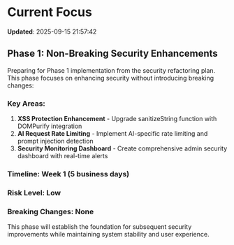 # Current Focus

**Updated**: 2025-09-15 21:57:42

## Phase 1: Non-Breaking Security Enhancements

Preparing for Phase 1 implementation from the security refactoring plan. This phase focuses on enhancing security without introducing breaking changes:

### Key Areas:
1. **XSS Protection Enhancement** - Upgrade sanitizeString function with DOMPurify integration
2. **AI Request Rate Limiting** - Implement AI-specific rate limiting and prompt injection detection
3. **Security Monitoring Dashboard** - Create comprehensive admin security dashboard with real-time alerts

### Timeline: Week 1 (5 business days)
### Risk Level: Low
### Breaking Changes: None

This phase will establish the foundation for subsequent security improvements while maintaining system stability and user experience.
